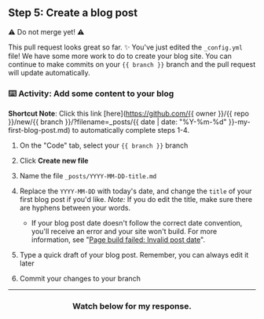 ## Step 5: Create a blog post

:warning: Do not merge yet! :warning:

This pull request looks great so far. :sparkles: You've just edited the `_config.yml` file! We have some more work to do to create your blog site. You can continue to make commits on your `{{ branch }}` branch and the pull request will update automatically.

### :keyboard: Activity: Add some content to your blog

**Shortcut Note**: Click this link [here](https://github.com/{{ owner }}/{{ repo }}/new/{{ branch }}/?filename=_posts/{{ date | date: "%Y-%m-%d" }}-my-first-blog-post.md) to automatically complete steps 1-4.

1. On the "Code" tab, select your `{{ branch }}` branch
1. Click **Create new file**
1. Name the file `_posts/YYYY-MM-DD-title.md`
1. Replace the `YYYY-MM-DD` with today's date, and change the `title` of your first blog post if you'd like. _Note:_ If you do edit the title, make sure there are hyphens between your words.

   - If your blog post date doesn't follow the correct date convention, you'll receive an error and your site won't build. For more information, see "[Page build failed: Invalid post date](https://help.github.com/articles/page-build-failed-invalid-post-date/)".

1. Type a quick draft of your blog post. Remember, you can always edit it later
1. Commit your changes to your branch

<hr>
<h3 align="center">Watch below for my response.</h3>

